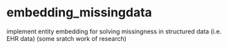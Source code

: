 # embedding_missingdata
implement entity embedding for solving missingness in structured data (i.e. EHR data)
(some sratch work of research)

